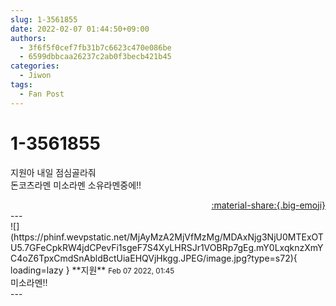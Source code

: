 ```yaml
---
slug: 1-3561855
date: 2022-02-07 01:44:50+09:00
authors:
  - 3f6f5f0cef7fb31b7c6623c470e086be
  - 6599dbbcaa26237c2ab0f3becb421b45
categories:
  - Jiwon
tags:
  - Fan Post
---
```


# 1-3561855

<div class="post-container" markdown="1">
<div class="content-container md-sidebar__scrollwrap" markdown="1">

지원아 내일 점심골라줘<br>돈코츠라멘 미소라멘 소유라멘중에!!

</div>
</div>

<div style="text-align: right;" markdown="1">
<a href="https://weverse.io/fromis9/fanpost/1-3561855" style="text-align: right;">:material-share:{.big-emoji}</a>
</div>
---

<div class="comments-container md-sidebar__scrollwrap" markdown="1">
<div class="comment" markdown="1">
<div class='id-container' markdown="1">
![](https://phinf.wevpstatic.net/MjAyMzA2MjVfMzMg/MDAxNjg3NjU0MTExOTU5.7GFeCpkRW4jdCPevFi1sgeF7S4XyLHRSJr1VOBRp7gEg.mY0LxqknzXmYC4oZ6TpxCmdSnAbldBctUiaEHQVjHkgg.JPEG/image.jpg?type=s72){ loading=lazy }
**<span class="artist">지원</span>** <small>Feb 07 2022, 01:45</small><br>
</div>
<div class='comment-body' markdown="1">
미소라멘!!
</div>
</div>
</div>
---
